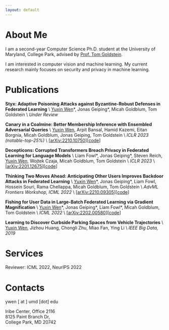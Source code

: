 ```yaml
---
layout: default
---
```


# About Me
I am a second-year Computer Science Ph.D. student at the University of Maryland, College Park, advised by [Prof. Tom Goldstein](https://www.cs.umd.edu/~tomg/). 

I am interested in computer vision and machine learning. My current research mainly focuses on security and privacy in machine learning.

# Publications
__Styx: Adaptive Poisoning Attacks against Byzantine-Robust Defenses in Federated Learning__ \\
<u>Yuxin Wen</u>\*, Jonas Geiping\*, Micah Goldblum, Tom Goldstein \\
_Under Review_

__Canary in a Coalmine: Better Membership Inference with Ensembled Adversarial Queries__ \\
<u>Yuxin Wen</u>, Arpit Bansal, Hamid Kazemi, Eitan Borgnia, Micah Goldblum, Jonas Geiping, Tom Goldstein \\
_ICLR 2023 (notable-top-25%)_ \\
\[[arXiv:2210.10750](https://arxiv.org/abs/2210.10750)\]\[[code](https://github.com/YuxinWenRick/canary-in-a-coalmine)\]

__Decepticons: Corrupted Transformers Breach Privacy in Federated Learning for Language Models__ \\
Liam Fowl\*, Jonas Geiping\*, Steven Reich, <u>Yuxin Wen</u>, Wojtek Czaja, Micah Goldblum, Tom Goldstein \\
_ICLR 2023_ \\
\[[arXiv:2201.12675](https://arxiv.org/abs/2201.12675)\]\[[code](https://github.com/JonasGeiping/breaching)\]

__Thinking Two Moves Ahead: Anticipating Other Users Improves Backdoor Attacks in Federated Learning__ \\
<u>Yuxin Wen</u>\*, Jonas Geiping*, Liam Fowl, Hossein Souri, Rama Chellappa, Micah Goldblum, Tom Goldstein \\
_AdvML Frontiers Workshop, ICML 2022_ \\
\[[arXiv:2210.09305](https://arxiv.org/abs/2210.09305)\]\[[code](https://github.com/YuxinWenRick/thinking-two-moves-ahead)\]

__Fishing for User Data in Large-Batch Federated Learning via Gradient Magnification__ \\
<u>Yuxin Wen</u>\*, Jonas Geiping\*, Liam Fowl\*, Micah Goldblum, Tom Goldstein \\
_ICML 2022_ \\
\[[arXiv:2202.00580](https://arxiv.org/abs/2202.00580)\]\[[code](https://github.com/JonasGeiping/breaching)\]

__Learning to Discover Curbside Parking Spaces from Vehicle Trajectories__ \\
<u>Yuxin Wen</u>, Jizhou Huang, Chongli Zhu, Miao Fan, Ying Li \\
_IEEE Big Data, 2019_

# Services
Reviewer: ICML 2022, NeurIPS 2022

# Contacts
ywen [ at ] umd [dot] edu

Iribe Center, Office 2116  
8125 Paint Branch Dr,  
College Park, MD 20742
